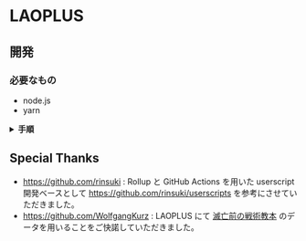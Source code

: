 # LAOPLUS

## 開発

### 必要なもの

-   node.js
-   yarn

<details>
<summary><b>手順</b></summary>

1. リポジトリをクローンする
2. `yarn install`で依存関係をインストール
3. `yarn dev`で`dist`に laoplus.user.js が吐かれる。src 以下を更新するたびに自動で更新される
4. ブラウザで http://localhost:3000/laoplus.user.js を開くと Userscript マネージャーのインストール画面が開くので入れる
5. 好きにいじる

</details>

## Special Thanks

-   https://github.com/rinsuki : Rollup と GitHub Actions を用いた userscript 開発ベースとして https://github.com/rinsuki/userscripts を参考にさせていただきました。
-   https://github.com/WolfgangKurz : LAOPLUS にて [滅亡前の戦術教本](https://lo.swaytwig.com/) のデータを用いることをご快諾していただきました。
